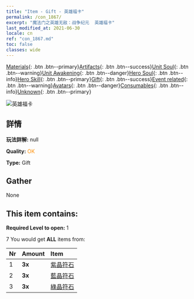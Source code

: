 ```yaml
---
title: "Item - Gift - 英雄福卡"
permalink: /con_1867/
excerpt: "魔法门之英雄无敌：战争纪元  英雄福卡"
last_modified_at: 2021-06-30
locale: cn
ref: "con_1867.md"
toc: false
classes: wide
---
```

 [Materials](/ItemsCN/){: .btn .btn--primary}[Artifacts](/ItemsCN/Artifacts/){: .btn .btn--success}[Unit Soul](/ItemsCN/UnitSoul/){: .btn .btn--warning}[Unit Awakening](/ItemsCN/UnitAwakening/){: .btn .btn--danger}[Hero Soul](/ItemsCN/HeroSoul/){: .btn .btn--info}[Hero Skill](/ItemsCN/HeroSkill/){: .btn .btn--primary}[Gift](/ItemsCN/Gift/){: .btn .btn--success}[Event related](/ItemsCN/Events/){: .btn .btn--warning}[Avatars](/ItemsCN/Avatars/){: .btn .btn--danger}[Consumables](/ItemsCN/Consumables/){: .btn .btn--info}[Unknown](/ItemsCN/Unknown/){: .btn .btn--primary}

 ![英雄福卡](/images/t/i_907317.png)

## 詳情
 **玩法詳解:** null

 **Quality:** <span style="color: #FF8C00">OK</span>

 **Type:** Gift

## Gather

  None

## This item contains:

 **Required Level to open:** 1

 7 You would get **ALL** items  from:

  | Nr | Amount |     Item    |
  |:---|:-------|:------------|
  | 1 |  **3x** | [紫晶符石](/cn/Items/con_720/) |  | 
  | 2 |  **3x** | [藍晶符石](/cn/Items/con_716/) |  | 
  | 3 |  **3x** | [綠晶符石](/cn/Items/con_711/) |  | 

